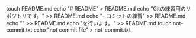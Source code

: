 touch README.md
echo "# README" > README.md
echo "Gitの練習用のリポジトリです。" >> README.md
echo "- コミットの練習" >> README.md
echo "" >> README.md
echo "を行います。" >> README.md
touch not-commit.txt
echo "not commit file" > not-commit.txt